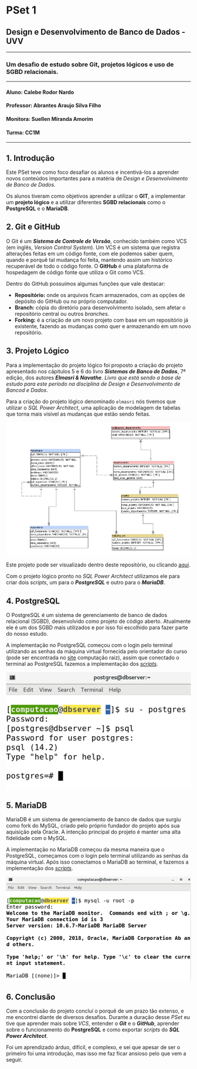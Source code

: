 # PSet 1
## Design e Desenvolvimento de Banco de Dados - UVV
---
### Um desafio de estudo sobre Git, projetos lógicos e uso de SGBD relacionais.
---
#### **Aluno: Calebe Rodor Nardo**
#### **Professor: Abrantes Araujo Silva Filho**
#### **Monitora: Suellen Miranda Amorim**
#### **Turma: CC1M**
---
## 1. Introdução
Este PSet teve como foco desafiar os alunos e incentivá-los a aprender novos conteúdos importantes para a matéria de _Design e Desenvolvimento de Banco de Dados_.

Os alunos tiveram como objetivos aprender a utilizar o **GIT**, a implementar um **projeto lógico** e a utilizar diferentes **SGBD relacionais** como o **PostgreSQL** e o **MariaDB**.

## 2. Git e GitHub
O Git é um **_Sistema de Controle de Versão_**, conhecido também como VCS (em inglês, _Version Control System_). Um VCS é um sistema que registra alterações feitas em um código fonte, com ele podemos saber quem, quando e porquê tal mudança foi feita, mantendo assim um histórico recuperável de todo o código fonte.
O **GitHub** é uma plataforma de hospedagem de código fonte que utiliza o Git como VCS.

Dentro do GitHub possuímos algumas funções que vale destacar:

- **Repositório:** onde os arquivos ficam armazenados, com as opções de depósito do GitHub ou no próprio computador.
- **Branch:** cópia do diretório para desenvolvimento isolado, sem afetar o repositório central ou outros _branches_.
- **Forking:** é a criação de um novo projeto com base em um repositório já existente, fazendo as mudanças como quer e armazenando em um novo repositório.

## 3. Projeto Lógico
Para a implementação do projeto lógico foi proposto a criação do projeto apresentado nos cápitulos 5 e 6 do livro **_Sistemas de Banco de Dados_**, 7ª edição, dos autores **_Elmasri & Navathe_**. _Livro que está sendo a base de estudo para este período na disciplina de Design e Desenvolvimento de Bancod e Dados_.

Para a criação do projeto lógico denominado `elmasri` nós tivemos que utilizar o _SQL Power Architect_, uma aplicação de modelagem de tabelas que torna mais visível as mudanças que estão sendo feitas.

![projeto-elmasri](https://raw.githubusercontent.com/caleber9/uvv_bd_1_cc1m/main/PSet1/images/elmasri.png)

Este projeto pode ser visualizado dentro deste repositório, ou clicando [aqui](https://github.com/caleber9/uvv_bd_1_cc1m/blob/main/PSet1/elmasri.architect).

Com o projeto lógico pronto no _SQL Power Architect_ utilizamos ele para criar dois _scripts_, um para o **_PostgreSQL_** e outro para o **_MariaDB_**.

## 4. PostgreSQL

O PostgreSQL é um sistema de gerenciamento de banco de dados relacional (SGBD), desenvolvido como projeto de código aberto. Atualmente ele é um dos SGBD mais utilizados e por isso foi escolhido para fazer parte do nosso estudo.

A implementação no PostgreSQL começou com o login pelo terminal utilizando as senhas da máquina virtual fornecida pelo orientador do curso (pode ser encontrada no [site](https://www.computacaoraiz.com.br/) computação raiz), assim que conectado o terminal ao PostgreSQL fazemos a implementação dos [_scripts_](https://github.com/caleber9/uvv_bd_1_cc1m/blob/main/PSet1/scriptpostgresql.txt).

![postgres-login](https://raw.githubusercontent.com/caleber9/uvv_bd_1_cc1m/main/PSet1/images/postgres.png)

## 5. MariaDB

MariaDB é um sistema de gerenciamento de banco de dados que surgiu como fork do MySQL, criado pelo próprio fundador do projeto após sua aquisição pela Oracle. A intenção principal do projeto é manter uma alta fidelidade com o MySQL.

A implementação no MariaDB começou da mesma maneira que o PostgreSQL, começamos com o login pelo terminal utilizando as senhas da máquina virtual. Após isso conectamos o MariaDB ao terminal, e fazemos a implementação dos [_scripts_](https://github.com/caleber9/uvv_bd_1_cc1m/blob/main/PSet1/scriptmariadb.txt).

![mariadb-login](https://raw.githubusercontent.com/caleber9/uvv_bd_1_cc1m/main/PSet1/images/mariadb.png)

## 6. Conclusão

Com a conclusão do projeto concluí o porquê de um prazo tão extenso, e me encontrei diante de diversos desafios. Durante a duração desse _PSet_ eu tive que aprender mais sobre _VCS_, entender o **_Git_** e o **_GitHub_**, aprender sobre o funcionamento do **PostgreSQL** e como exportar _scripts_ do **_SQL Power Architect_**.

Foi um aprendizado árduo, difícil, e complexo, e sei que apesar de ser o primeiro foi uma introdução, mas isso me faz ficar ansioso pelo que vem a seguir.
